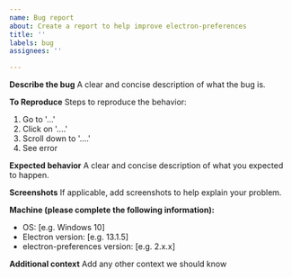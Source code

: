 ```yaml
---
name: Bug report
about: Create a report to help improve electron-preferences
title: ''
labels: bug
assignees: ''

---
```


**Describe the bug**
A clear and concise description of what the bug is.

**To Reproduce**
Steps to reproduce the behavior:
1. Go to '...'
2. Click on '....'
3. Scroll down to '....'
4. See error

**Expected behavior**
A clear and concise description of what you expected to happen.

**Screenshots**
If applicable, add screenshots to help explain your problem.

**Machine (please complete the following information):**
 - OS: [e.g. Windows 10]
 - Electron version: [e.g. 13.1.5]
 - electron-preferences version: [e.g. 2.x.x]

**Additional context**
Add any other context we should know
